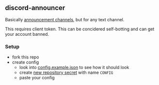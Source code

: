 ## discord-announcer

Basically [announcement channels](https://support.discord.com/hc/articles/360032008192-), but for any text channel.

This requires client token. This can be concidered self-botting and can get your account banned.

### Setup
- fork this repo
- create config
  - look into [config.example.json](https://github.com/c10udburst-discord/discord-announcer/blob/master/config.example.json) to see how it should look
  - create [new repository secret](../../settings/secrets/actions/new) with name `CONFIG`
  - paste your config
